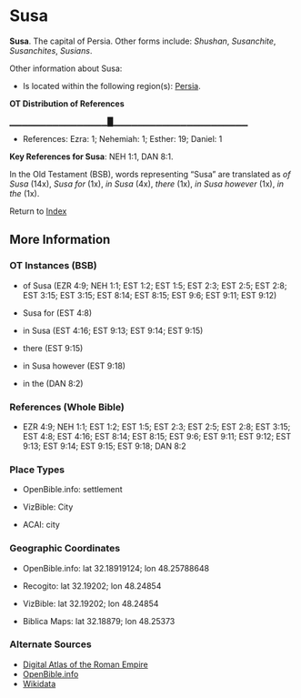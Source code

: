 # Susa
**Susa**. 
The capital of Persia. 
Other forms include: 
*Shushan*, *Susanchite*, *Susanchites*, *Susians*. 




Other information about Susa:


* Is located within the following region(s): 
[Persia](Persia.md). 


**OT Distribution of References**

▁▁▁▁▁▁▁▁▁▁▁▁▁▁▁▁█▁▁▁▁▁▁▁▁▁▁▁▁▁▁▁▁▁▁▁▁▁▁
* References: Ezra: 1; Nehemiah: 1; Esther: 19; Daniel: 1



**Key References for Susa**: 
NEH 1:1, DAN 8:1. 


In the Old Testament (BSB), words representing “Susa” are translated as 
*of Susa* (14x), *Susa for* (1x), *in Susa* (4x), *there* (1x), *in Susa however* (1x), *in the* (1x). 




Return to [Index](00-Index.md)

## More Information

### OT Instances (BSB)

* of Susa (EZR 4:9; NEH 1:1; EST 1:2; EST 1:5; EST 2:3; EST 2:5; EST 2:8; EST 3:15; EST 3:15; EST 8:14; EST 8:15; EST 9:6; EST 9:11; EST 9:12)

* Susa for (EST 4:8)

* in Susa (EST 4:16; EST 9:13; EST 9:14; EST 9:15)

* there (EST 9:15)

* in Susa however (EST 9:18)

* in the (DAN 8:2)



### References (Whole Bible)

* EZR 4:9; NEH 1:1; EST 1:2; EST 1:5; EST 2:3; EST 2:5; EST 2:8; EST 3:15; EST 4:8; EST 4:16; EST 8:14; EST 8:15; EST 9:6; EST 9:11; EST 9:12; EST 9:13; EST 9:14; EST 9:15; EST 9:18; DAN 8:2


### Place Types

* OpenBible.info: settlement

* VizBible: City

* ACAI: city



### Geographic Coordinates

* OpenBible.info: lat 32.18919124; lon 48.25788648

* Recogito: lat 32.19202; lon 48.24854

* VizBible: lat 32.19202; lon 48.24854

* Biblica Maps: lat 32.18879; lon 48.25373



### Alternate Sources

* [Digital Atlas of the Roman Empire](https://imperium.ahlfeldt.se/places/22221)
* [OpenBible.info](https://www.openbible.info/geo/ancient/a033b84)
* [Wikidata](http://www.wikidata.org/entity/Q180773)



